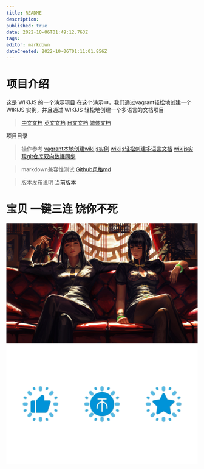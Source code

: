 ```yaml
---
title: README
description: 
published: true
date: 2022-10-06T01:49:12.763Z
tags: 
editor: markdown
dateCreated: 2022-10-06T01:11:01.856Z
---
```



# 项目介绍

这是 WIKIJS 的一个演示项目
在这个演示中，我们通过vagrant轻松地创建一个 WIKIJS 实例，并且通过 WIKIJS 轻松地创建一个多语言的文档项目


> [中文文档](/README.md)
> [英文文档](/en/home.md)
> [日文文档](/ja/home.md)
> [繁体文档](/zh-tw/home.md)


项目目录

> 操作参考
> [vagrant本地创建wikijs实例](/操作参考/vagrant本地创建wikijs实例.md)
> [wikijs轻松创建多语言文档](/操作参考/wikijs轻松创建多语言文档.md)
> [wikijs实现git仓库双向数据同步](/操作参考/wikijs实现git仓库双向数据同步.md)

> markdown兼容性测试
> [Github风格md](/Markdown兼容性测试/Github风格md.md)

> 版本发布说明
> [当前版本](/项目版本说明/当前版本.md)






# 宝贝 一键三连 饶你不死
![图像_96f489e1.jpg](/images/图像_96f489e1.jpg)
![css_案例」b站一键三连动画效果_哔哩哔哩_bilibili.png](/images/css_案例」b站一键三连动画效果_哔哩哔哩_bilibili.png)